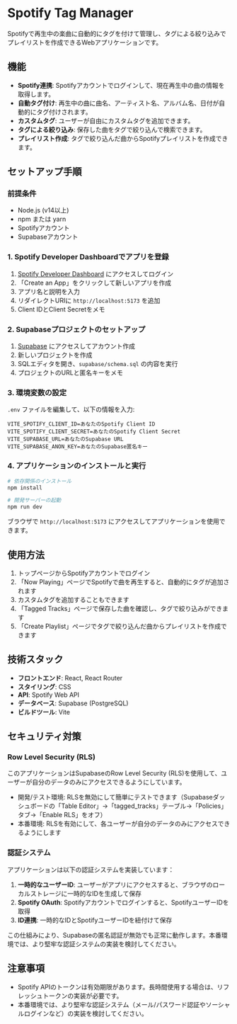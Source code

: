 # Spotify Tag Manager

Spotifyで再生中の楽曲に自動的にタグを付けて管理し、タグによる絞り込みでプレイリストを作成できるWebアプリケーションです。

## 機能

- **Spotify連携**: Spotifyアカウントでログインして、現在再生中の曲の情報を取得します。
- **自動タグ付け**: 再生中の曲に曲名、アーティスト名、アルバム名、日付が自動的にタグ付けされます。
- **カスタムタグ**: ユーザーが自由にカスタムタグを追加できます。
- **タグによる絞り込み**: 保存した曲をタグで絞り込んで検索できます。
- **プレイリスト作成**: タグで絞り込んだ曲からSpotifyプレイリストを作成できます。

## セットアップ手順

### 前提条件

- Node.js (v14以上)
- npm または yarn
- Spotifyアカウント
- Supabaseアカウント

### 1. Spotify Developer Dashboardでアプリを登録

1. [Spotify Developer Dashboard](https://developer.spotify.com/dashboard/) にアクセスしてログイン
2. 「Create an App」をクリックして新しいアプリを作成
3. アプリ名と説明を入力
4. リダイレクトURIに `http://localhost:5173` を追加
5. Client IDとClient Secretをメモ

### 2. Supabaseプロジェクトのセットアップ

1. [Supabase](https://supabase.com/) にアクセスしてアカウント作成
2. 新しいプロジェクトを作成
3. SQLエディタを開き、`supabase/schema.sql` の内容を実行
4. プロジェクトのURLと匿名キーをメモ

### 3. 環境変数の設定

`.env` ファイルを編集して、以下の情報を入力:

```
VITE_SPOTIFY_CLIENT_ID=あなたのSpotify Client ID
VITE_SPOTIFY_CLIENT_SECRET=あなたのSpotify Client Secret
VITE_SUPABASE_URL=あなたのSupabase URL
VITE_SUPABASE_ANON_KEY=あなたのSupabase匿名キー
```

### 4. アプリケーションのインストールと実行

```bash
# 依存関係のインストール
npm install

# 開発サーバーの起動
npm run dev
```

ブラウザで `http://localhost:5173` にアクセスしてアプリケーションを使用できます。

## 使用方法

1. トップページからSpotifyアカウントでログイン
2. 「Now Playing」ページでSpotifyで曲を再生すると、自動的にタグが追加されます
3. カスタムタグを追加することもできます
4. 「Tagged Tracks」ページで保存した曲を確認し、タグで絞り込みができます
5. 「Create Playlist」ページでタグで絞り込んだ曲からプレイリストを作成できます

## 技術スタック

- **フロントエンド**: React, React Router
- **スタイリング**: CSS
- **API**: Spotify Web API
- **データベース**: Supabase (PostgreSQL)
- **ビルドツール**: Vite

## セキュリティ対策

### Row Level Security (RLS)

このアプリケーションはSupabaseのRow Level Security (RLS)を使用して、ユーザーが自分のデータのみにアクセスできるようにしています。

- 開発/テスト環境: RLSを無効にして簡単にテストできます（Supabaseダッシュボードの「Table Editor」→「tagged_tracks」テーブル→「Policies」タブ→「Enable RLS」をオフ）
- 本番環境: RLSを有効にして、各ユーザーが自分のデータのみにアクセスできるようにします

### 認証システム

アプリケーションは以下の認証システムを実装しています：

1. **一時的なユーザーID**: ユーザーがアプリにアクセスすると、ブラウザのローカルストレージに一時的なIDを生成して保存
2. **Spotify OAuth**: Spotifyアカウントでログインすると、SpotifyユーザーIDを取得
3. **ID連携**: 一時的なIDとSpotifyユーザーIDを紐付けて保存

この仕組みにより、Supabaseの匿名認証が無効でも正常に動作します。本番環境では、より堅牢な認証システムの実装を検討してください。

## 注意事項

- Spotify APIのトークンは有効期限があります。長時間使用する場合は、リフレッシュトークンの実装が必要です。
- 本番環境では、より堅牢な認証システム（メール/パスワード認証やソーシャルログインなど）の実装を検討してください。
